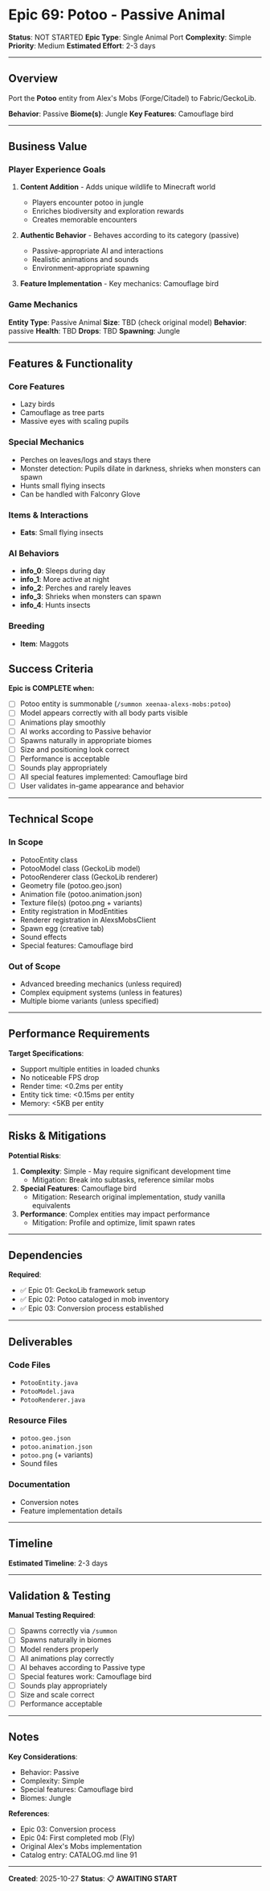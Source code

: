# Epic 69: Potoo - Passive Animal

**Status**: NOT STARTED
**Epic Type**: Single Animal Port
**Complexity**: Simple
**Priority**: Medium
**Estimated Effort**: 2-3 days

---

## Overview

Port the **Potoo** entity from Alex's Mobs (Forge/Citadel) to Fabric/GeckoLib.

**Behavior**: Passive
**Biome(s)**: Jungle
**Key Features**: Camouflage bird

---

## Business Value

### Player Experience Goals

1. **Content Addition** - Adds unique wildlife to Minecraft world
   - Players encounter potoo in jungle
   - Enriches biodiversity and exploration rewards
   - Creates memorable encounters

2. **Authentic Behavior** - Behaves according to its category (passive)
   - Passive-appropriate AI and interactions
   - Realistic animations and sounds
   - Environment-appropriate spawning

3. **Feature Implementation** - Key mechanics: Camouflage bird

### Game Mechanics

**Entity Type**: Passive Animal
**Size**: TBD (check original model)
**Behavior**: passive
**Health**: TBD
**Drops**: TBD
**Spawning**: Jungle

---

## Features & Functionality

### Core Features
- Lazy birds
- Camouflage as tree parts
- Massive eyes with scaling pupils

### Special Mechanics
- Perches on leaves/logs and stays there
- Monster detection: Pupils dilate in darkness, shrieks when monsters can spawn
- Hunts small flying insects
- Can be handled with Falconry Glove

### Items & Interactions
- **Eats**: Small flying insects

### AI Behaviors
- **info_0**: Sleeps during day
- **info_1**: More active at night
- **info_2**: Perches and rarely leaves
- **info_3**: Shrieks when monsters can spawn
- **info_4**: Hunts insects

### Breeding
- **Item**: Maggots


## Success Criteria

**Epic is COMPLETE when:**

- [ ] Potoo entity is summonable (`/summon xeenaa-alexs-mobs:potoo`)
- [ ] Model appears correctly with all body parts visible
- [ ] Animations play smoothly
- [ ] AI works according to Passive behavior
- [ ] Spawns naturally in appropriate biomes
- [ ] Size and positioning look correct
- [ ] Performance is acceptable
- [ ] Sounds play appropriately
- [ ] All special features implemented: Camouflage bird
- [ ] User validates in-game appearance and behavior

---

## Technical Scope

### In Scope

- PotooEntity class
- PotooModel class (GeckoLib model)
- PotooRenderer class (GeckoLib renderer)
- Geometry file (potoo.geo.json)
- Animation file (potoo.animation.json)
- Texture file(s) (potoo.png + variants)
- Entity registration in ModEntities
- Renderer registration in AlexsMobsClient
- Spawn egg (creative tab)
- Sound effects
- Special features: Camouflage bird

### Out of Scope

- Advanced breeding mechanics (unless required)
- Complex equipment systems (unless in features)
- Multiple biome variants (unless specified)

---

## Performance Requirements

**Target Specifications**:
- Support multiple entities in loaded chunks
- No noticeable FPS drop
- Render time: <0.2ms per entity
- Entity tick time: <0.15ms per entity
- Memory: <5KB per entity

---

## Risks & Mitigations

**Potential Risks**:
1. **Complexity**: Simple - May require significant development time
   - Mitigation: Break into subtasks, reference similar mobs
2. **Special Features**: Camouflage bird
   - Mitigation: Research original implementation, study vanilla equivalents
3. **Performance**: Complex entities may impact performance
   - Mitigation: Profile and optimize, limit spawn rates

---

## Dependencies

**Required**:
- ✅ Epic 01: GeckoLib framework setup
- ✅ Epic 02: Potoo cataloged in mob inventory
- ✅ Epic 03: Conversion process established

---

## Deliverables

### Code Files
- `PotooEntity.java`
- `PotooModel.java`
- `PotooRenderer.java`

### Resource Files
- `potoo.geo.json`
- `potoo.animation.json`
- `potoo.png` (+ variants)
- Sound files

### Documentation
- Conversion notes
- Feature implementation details

---

## Timeline

**Estimated Timeline**: 2-3 days

---

## Validation & Testing

**Manual Testing Required**:
- [ ] Spawns correctly via `/summon`
- [ ] Spawns naturally in biomes
- [ ] Model renders properly
- [ ] All animations play correctly
- [ ] AI behaves according to Passive type
- [ ] Special features work: Camouflage bird
- [ ] Sounds play appropriately
- [ ] Size and scale correct
- [ ] Performance acceptable

---

## Notes

**Key Considerations**:
- Behavior: Passive
- Complexity: Simple
- Special features: Camouflage bird
- Biomes: Jungle

**References**:
- Epic 03: Conversion process
- Epic 04: First completed mob (Fly)
- Original Alex's Mobs implementation
- Catalog entry: CATALOG.md line 91

---

**Created**: 2025-10-27
**Status**: 📋 **AWAITING START**
